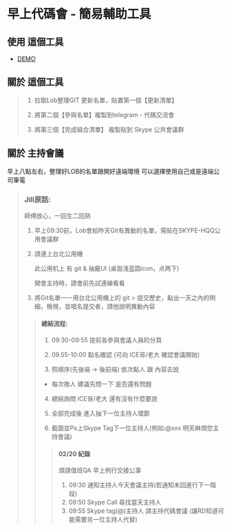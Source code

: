 # 早上代碼會 - 簡易輔助工具
## 使用 這個工具
- [DEMO](https://bmpromise.github.io/tools-morning-meeting/tool.html)
## 關於 這個工具
> 1. 拉取Lob整理GIT 更新名單，貼置第一個【更新清單】
> 
> 2. 將第二個【參與名單】複製到telegram - 代碼交流會
> 
> 3. 將第三個【完成組合清單】 複製貼到 Skype 公共會議群

## 關於 主持會議
早上八點左右，整理好LOB的名單跟開好遠端環境
可以選擇使用自己或是遠端公司筆電

> ### Jill原話:
> 師傅放心，一回生二回熟
> 1. 早上09:30前，Lob會給昨天Git有異動的名單，需貼在SKYPE-HQQ公用會議群
> 
> 2. 請連上台北公用機
>
>    此公用机上 有 git & 抽籤UI (桌面浅蓝圆icon，点两下)
> 
>    開會主持時，請會前先試連線看看
> 
> 3. 將Git名單一一用台北公用機上的 git > 提交歷史，點出一天之內的明細，檢視，並唱名提交者，請他說明異動內容
>
>> #### 總結流程:
>> 1. 09:30-09:55 提前各參與會議人員的分頁
>>
>> 2. 09.55-10:00 點名確認 (可向 ICE哥/老大 確認會議開始)
>>
>> 3. 照順序(先後端 -> 後前端) 依次點人 跟 內容去說
>>
>>  - 每次換人 建議先問一下 是否還有問題
>>
>> 4. 總結詢問 ICE哥/老大 還有沒有什麼要說
>>
>> 5. 全部完成後 進入抽下一位主持人環節
>>
>> 6. 截圖並Po上Skype Tag下一位主持人(例如:@xxx 明天麻煩您主持會議)
>> 
>>> #### 02/20 紀錄
>>> 煩請值班QA 早上例行交接公事
>>> 1. 09:30 通知主持人今天會議主持(若通知未回進行下一階段)
>>> 2. 09:50 Skype Call 尋找當天主持人
>>> 3. 09:55 Skype tag(@)主持人 請主持代碼會議 (讓RD知道可能需要另一位主持人代替)
